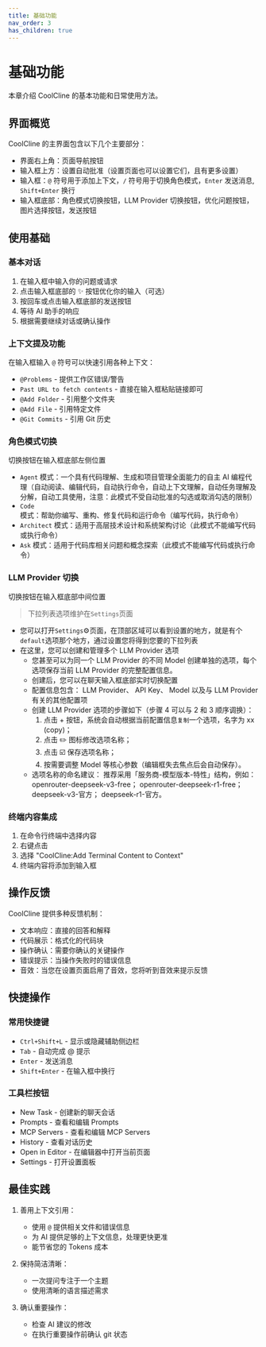 ```yaml
---
title: 基础功能
nav_order: 3
has_children: true
---
```


# 基础功能

本章介绍 CoolCline 的基本功能和日常使用方法。

## 界面概览

CoolCline 的主界面包含以下几个主要部分：

- 界面右上角：页面导航按钮
- 输入框上方：设置自动批准（设置页面也可以设置它们，且有更多设置）
- 输入框：`@` 符号用于添加上下文，`/` 符号用于切换角色模式，`Enter` 发送消息, `Shift+Enter` 换行
- 输入框底部：角色模式切换按钮，LLM Provider 切换按钮，优化问题按钮，图片选择按钮，发送按钮

## 使用基础

### 基本对话

1. 在输入框中输入你的问题或请求
2. 点击输入框底部的 ✨ 按钮优化你的输入（可选）
3. 按回车或点击输入框底部的发送按钮
4. 等待 AI 助手的响应
5. 根据需要继续对话或确认操作

### 上下文提及功能

在输入框输入 `@` 符号可以快速引用各种上下文：

- `@Problems` - 提供工作区错误/警告
- `Past URL to fetch contents` - 直接在输入框粘贴链接即可
- `@Add Folder` - 引用整个文件夹
- `@Add File` - 引用特定文件
- `@Git Commits` - 引用 Git 历史

### 角色模式切换

切换按钮在输入框底部左侧位置

- `Agent` 模式：一个具有代码理解、生成和项目管理全面能力的自主 AI 编程代理（自动阅读、编辑代码，自动执行命令，自动上下文理解，自动任务理解及分解，自动工具使用，注意：此模式不受自动批准的勾选或取消勾选的限制）
- `Code` 模式：帮助你编写、重构、修复代码和运行命令（编写代码，执行命令）
- `Architect` 模式：适用于高层技术设计和系统架构讨论（此模式不能编写代码或执行命令）
- `Ask` 模式：适用于代码库相关问题和概念探索（此模式不能编写代码或执行命令）

### LLM Provider 切换

切换按钮在输入框底部中间位置

> 下拉列表选项维护在`Settings`页面

- 您可以打开`Settings`⚙️页面，在顶部区域可以看到设置的地方，就是有个`default`选项那个地方，通过设置您将得到您要的下拉列表
- 在这里，您可以创建和管理多个 LLM Provider 选项
    - 您甚至可以为同一个 LLM Provider 的不同 Model 创建单独的选项，每个选项保存当前 LLM Provider 的完整配置信息。
    - 创建后，您可以在聊天输入框底部实时切换配置
    - 配置信息包含： LLM Provider、 API Key、 Model 以及与 LLM Provider 有关的其他配置项
    - 创建 LLM Provider 选项的步骤如下（步骤 4 可以与 2 和 3 顺序调换）：
        1.  点击 + 按钮，系统会自动根据当前配置信息`复制`一个选项，名字为 xx (copy)；
        2.  点击 ✏️ 图标修改选项名称；
        3.  点击 ☑️ 保存选项名称；
        4.  按需要调整 Model 等核心参数（编辑框失去焦点后会自动保存）。
    - 选项名称的命名建议： 推荐采用「服务商-模型版本-特性」结构，例如： openrouter-deepseek-v3-free； openrouter-deepseek-r1-free； deepseek-v3-官方； deepseek-r1-官方。

### 终端内容集成

1. 在命令行终端中选择内容
2. 右键点击
3. 选择 "CoolCline:Add Terminal Content to Context"
4. 终端内容将添加到输入框

## 操作反馈

CoolCline 提供多种反馈机制：

- 文本响应：直接的回答和解释
- 代码展示：格式化的代码块
- 操作确认：需要你确认的关键操作
- 错误提示：当操作失败时的错误信息
- 音效：当您在设置页面启用了音效，您将听到音效来提示反馈

## 快捷操作

### 常用快捷键

- `Ctrl+Shift+L` - 显示或隐藏辅助侧边栏
- `Tab` - 自动完成 @ 提示
- `Enter` - 发送消息
- `Shift+Enter` - 在输入框中换行

### 工具栏按钮

- New Task - 创建新的聊天会话
- Prompts - 查看和编辑 Prompts
- MCP Servers - 查看和编辑 MCP Servers
- History - 查看对话历史
- Open in Editor - 在编辑器中打开当前页面
- Settings - 打开设置面板

## 最佳实践

1. 善用上下文引用：

    - 使用 `@` 提供相关文件和错误信息
    - 为 AI 提供足够的上下文信息，处理更快更准
    - 能节省您的 Tokens 成本

2. 保持简洁清晰：

    - 一次提问专注于一个主题
    - 使用清晰的语言描述需求

3. 确认重要操作：
    - 检查 AI 建议的修改
    - 在执行重要操作前确认 git 状态

